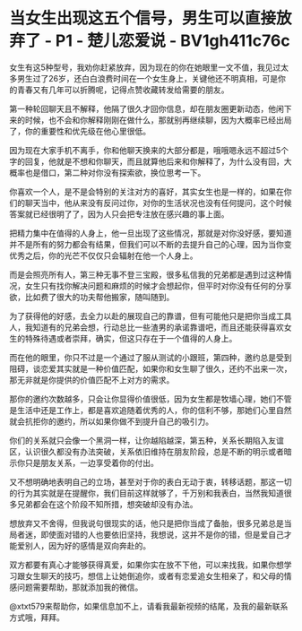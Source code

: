 # 当女生出现这五个信号，男生可以直接放弃了 - P1 - 楚儿恋爱说 - BV1gh411c76c

女生有这5种型号，我劝你赶紧放弃，因为现在的你在她眼里一文不值，我见过太多男生过了26岁，还白白浪费时间在一个女生身上，关键他还不明真相，可是你的青春又有几年可以折腾呢，记得点赞收藏转发给需要的朋友。

第一种轮回聊天且不解释，他隔了很久才回你信息，却在朋友圈更新动态，他闲下来的时候，也不会和你解释刚刚在做什么，那就别再继续聊，因为大概率已经出局了，你的重要性和优先级在他心里很低。

因为现在大家手机不离手，你和他聊天换来的大部分都是，哦哦嗯永远不超过5个字的回复，他就是不想和你聊天，而且就算他后来和你解释了，为什么没有回，大概率也是借口，第二种对你没有探索欲，换位思考一下。

你喜欢一个人，是不是会特别的关注对方的喜好，其实女生也是一样的，如果在你们的聊天当中，他从来没有反问过你，对你的生活状况也没有任何提问，这个时候答案就已经很明了了，因为人只会把专注放在感兴趣的事上面。

把精力集中在值得的人身上，他一旦出现了这些情况，那就是对你没好感，要知道并不是所有的努力都会有结果，但我们可以不断的去提升自己的心理，因为当你变优秀之后，你的光芒不仅仅只会辐射在他一个人身上。

而是会照亮所有人，第三种无事不登三宝殿，很多私信我的兄弟都是遇到过这种情况，女生只有找你解决问题和麻烦的时候才会想起你，但平时对你没有任何的分享欲，比如费了很大的功夫帮他搬家，随叫随到。

为了获得他的好感，去全力以赴的展现自己的靠谱，但有可能他只是把你当成工具人，我知道有的兄弟会想，行动总比一些渣男的承诺靠谱吧，而且还能获得喜欢女生的特殊待遇或者崇拜，确实，但这只存在于一个值得的人身上。

而在他的眼里，你只不过是一个通过了服从测试的小跟班，第四种，邀约总是受到阻碍，谈恋爱其实就是一种价值匹配，如果你和女生聊了很久，还约不出来一次，那无非就是你提供的价值匹配不上对方的需求。

那你的邀约次数越多，只会让你显得价值很低，因为女生都是牧墙心理，她们不管是生活中还是工作上，都是喜欢追随着优秀的人，你的信利不够，那她们心里自然就会抗拒你的邀约，所以如果你做不到提升自己的吸引力。

你们的关系就只会像一个黑洞一样，让你越陷越深，第五种，关系长期陷入友谊区，认识很久都没有办法突破，关系依旧维持在朋友阶段，总是不断的明示或者暗示你只是朋友关系，一边享受着你的付出。

又不想明确地表明自己的立场，甚至对于你的表白无动于衷，转移话题，那这一切的行为其实就是在提醒你，我们目前这样就够了，千万别和我表白，当然我知道很多兄弟都会在这个阶段不知所措，想突破却没有办法。

想放弃又不舍得，但我说句很现实的话，他只是把你当成了备胎，很多兄弟总是当局者迷，即使面对错的人也要依旧坚持，我想说，这并不是你的错，但是爱自己才能爱别人，因为好的感情是双向奔赴的。

双方都要有真心才能够获得真爱，如果你实在放不下他，可以来找我，如果你想学习跟女生聊天的技巧，想信上让她倒追你，或者有恋爱追女生相亲了，和父母的情感问题需要帮助，那就添加我的微信。

@xtxt579来帮助你，如果信息加不上，请看我最新视频的结尾，及我的最新联系方式哦，拜拜。